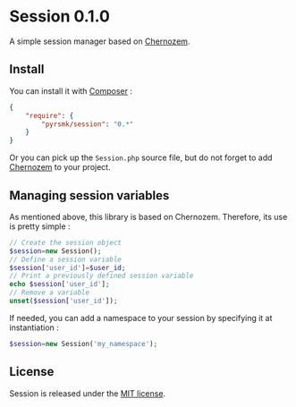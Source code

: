 Session 0.1.0
=============

A simple session manager based on [Chernozem](https://github.com/pyrsmk/Chernozem).

Install
-------

You can install it with [Composer](https://getcomposer.org/) :

```json
{
    "require": {
        "pyrsmk/session": "0.*"
    }
}
```

Or you can pick up the `Session.php` source file, but do not forget to add [Chernozem](https://github.com/pyrsmk/Chernozem) to your project.

Managing session variables
--------------------------

As mentioned above, this library is based on Chernozem. Therefore, its use is pretty simple :

```php
// Create the session object
$session=new Session();
// Define a session variable
$session['user_id']=$user_id;
// Print a previously defined session variable
echo $session['user_id'];
// Remove a variable
unset($session['user_id']);
```

If needed, you can add a namespace to your session by specifying it at instantiation :

```php
$session=new Session('my_namespace');
```

License
-------

Session is released under the [MIT license](http://dreamysource.mit-license.org).